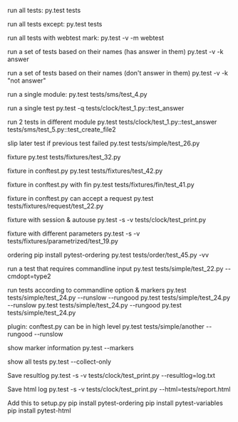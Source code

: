 
run all tests: 
	py.test tests

run all tests except: 
	py.test tests

run all tests with webtest mark:
	py.test -v -m webtest

run a set of tests based on their names (has answer in them)
	py.test -v -k answer

run a set of tests based on their names (don't answer in them)
	py.test -v -k "not answer"

run a single module: 
	py.test tests/sms/test_4.py

run a single test
	py.test -q tests/clock/test_1.py::test_answer

run 2 tests in different module 
	py.test tests/clock/test_1.py::test_answer tests/sms/test_5.py::test_create_file2

slip later test if previous test failed
	py.test tests/simple/test_26.py

fixture
	py.test tests/fixtures/test_32.py

fixture in conftest.py
	py.test tests/fixtures/test_42.py

fixture in conftest.py with fin
	py.test tests/fixtures/fin/test_41.py

fixture in conftest.py can accept a request
	py.test tests/fixtures/request/test_22.py

fixture with session & autouse
	py.test -s -v tests/clock/test_print.py

fixture with different parameters
	py.test -s -v  tests/fixtures/parametrized/test_19.py

ordering 
	pip install pytest-ordering
	py.test tests/order/test_45.py -vv
	



run a test that requires commandline input
	py.test tests/simple/test_22.py --cmdopt=type2

run tests according to commandline option & markers
	py.test tests/simple/test_24.py --runslow --rungood
	py.test tests/simple/test_24.py --runslow 
	py.test tests/simple/test_24.py           --rungood
	py.test tests/simple/test_24.py

plugin: conftest.py can be in high level
	py.test tests/simple/another --rungood --runslow

show marker information
	py.test --markers

show all tests
	py.test --collect-only


Save resultlog
	py.test -s -v tests/clock/test_print.py --resultlog=log.txt

Save html log
	py.test -s -v tests/clock/test_print.py --html=tests/report.html

Add this to setup.py
	pip install pytest-ordering
	pip install pytest-variables
	pip install pytest-html
